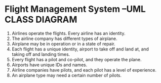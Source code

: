 # Flight Management System –UML CLASS DIAGRAM
1. Airlines operate the flights. Every airline has an identity.
2. The airline company has different types of airplane.
3. Airplane may be in operation or in a state of repair.
4. Each flight has a unique identity, airport to take off and land at, and taking off and landing times.
5. Every flight has a pilot and co-pilot, and they operate the plane.
6. Airports have unique IDs and names.
7. Airline companies have pilots, and each pilot has a level of experience.
8. An airplane type may need a certain number of pilots.